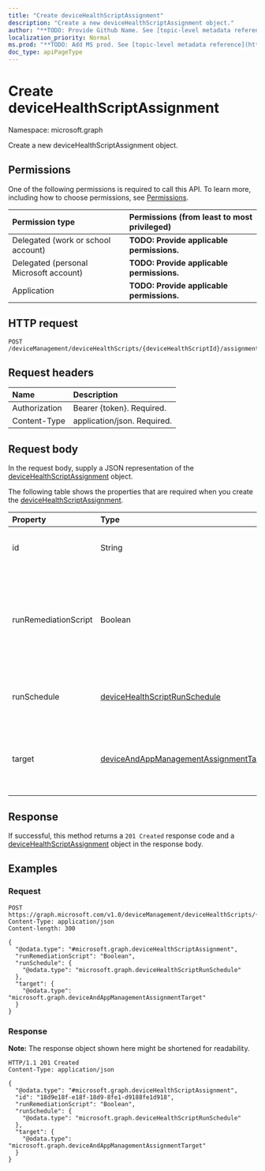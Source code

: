 ```yaml
---
title: "Create deviceHealthScriptAssignment"
description: "Create a new deviceHealthScriptAssignment object."
author: "**TODO: Provide Github Name. See [topic-level metadata reference](https://msgo.azurewebsites.net/add/document/guidelines/metadata.html#topic-level-metadata)**"
localization_priority: Normal
ms.prod: "**TODO: Add MS prod. See [topic-level metadata reference](https://msgo.azurewebsites.net/add/document/guidelines/metadata.html#topic-level-metadata)**"
doc_type: apiPageType
---
```


# Create deviceHealthScriptAssignment
Namespace: microsoft.graph



Create a new deviceHealthScriptAssignment object.

## Permissions
One of the following permissions is required to call this API. To learn more, including how to choose permissions, see [Permissions](/graph/permissions-reference).

|Permission type|Permissions (from least to most privileged)|
|:---|:---|
|Delegated (work or school account)|**TODO: Provide applicable permissions.**|
|Delegated (personal Microsoft account)|**TODO: Provide applicable permissions.**|
|Application|**TODO: Provide applicable permissions.**|

## HTTP request

<!-- {
  "blockType": "ignored"
}
-->
``` http
POST /deviceManagement/deviceHealthScripts/{deviceHealthScriptId}/assignments
```

## Request headers
|Name|Description|
|:---|:---|
|Authorization|Bearer {token}. Required.|
|Content-Type|application/json. Required.|

## Request body
In the request body, supply a JSON representation of the [deviceHealthScriptAssignment](../resources/devicehealthscriptassignment.md) object.

The following table shows the properties that are required when you create the [deviceHealthScriptAssignment](../resources/devicehealthscriptassignment.md).

|Property|Type|Description|
|:---|:---|:---|
|id|String|**TODO: Add Description** Inherited from [entity](../resources/entity.md)|
|runRemediationScript|Boolean|Determine whether we want to run detection script only or run both detection script and remediation script|
|runSchedule|[deviceHealthScriptRunSchedule](../resources/devicehealthscriptrunschedule.md)|Script run schedule for the target group|
|target|[deviceAndAppManagementAssignmentTarget](../resources/deviceandappmanagementassignmenttarget.md)|The Azure Active Directory group we are targeting the script to|



## Response

If successful, this method returns a `201 Created` response code and a [deviceHealthScriptAssignment](../resources/devicehealthscriptassignment.md) object in the response body.

## Examples

### Request
<!-- {
  "blockType": "request",
  "name": "create_devicehealthscriptassignment_from_"
}
-->
``` http
POST https://graph.microsoft.com/v1.0/deviceManagement/deviceHealthScripts/{deviceHealthScriptId}/assignments
Content-Type: application/json
Content-length: 300

{
  "@odata.type": "#microsoft.graph.deviceHealthScriptAssignment",
  "runRemediationScript": "Boolean",
  "runSchedule": {
    "@odata.type": "microsoft.graph.deviceHealthScriptRunSchedule"
  },
  "target": {
    "@odata.type": "microsoft.graph.deviceAndAppManagementAssignmentTarget"
  }
}
```


### Response
**Note:** The response object shown here might be shortened for readability.
<!-- {
  "blockType": "response",
  "truncated": true,
  "@odata.type": "microsoft.graph.deviceHealthScriptAssignment"
}
-->
``` http
HTTP/1.1 201 Created
Content-Type: application/json

{
  "@odata.type": "#microsoft.graph.deviceHealthScriptAssignment",
  "id": "18d9e18f-e18f-18d9-8fe1-d9188fe1d918",
  "runRemediationScript": "Boolean",
  "runSchedule": {
    "@odata.type": "microsoft.graph.deviceHealthScriptRunSchedule"
  },
  "target": {
    "@odata.type": "microsoft.graph.deviceAndAppManagementAssignmentTarget"
  }
}
```

